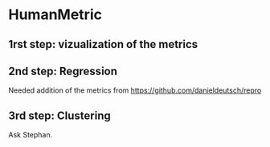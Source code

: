 # HumanMetric

## 1rst step: vizualization of the metrics


## 2nd step:  Regression
Needed addition of the metrics from https://github.com/danieldeutsch/repro

## 3rd step:  Clustering

Ask Stephan. 
